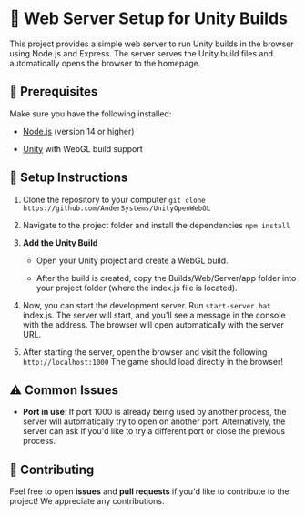 🚀 Web Server Setup for Unity Builds
====================================

This project provides a simple web server to run Unity builds in the browser using Node.js and Express. The server serves the Unity build files and automatically opens the browser to the homepage.

🔧 Prerequisites
----------------

Make sure you have the following installed:

*   [Node.js](https://nodejs.org/) (version 14 or higher)
    
*   [Unity](https://unity.com/) with WebGL build support
    

📝 Setup Instructions
---------------------

1.  Clone the repository to your computer ```git clone https://github.com/AnderSystems/UnityOpenWebGL```
    
2.  Navigate to the project folder and install the dependencies ```npm install```
    
3.  **Add the Unity Build**
    
    *   Open your Unity project and create a WebGL build.
        
    *   After the build is created, copy the Builds/Web/Server/app folder into your project folder (where the index.js file is located).
        
4.  Now, you can start the development server. Run ```start-server.bat``` index.js. The server will start, and you'll see a message in the console with the address. The browser will open automatically with the server URL.
    
5.  After starting the server, open the browser and visit the following ```http://localhost:1000``` The game should load directly in the browser!
    

⚠️ Common Issues
----------------

*   **Port in use**: If port 1000 is already being used by another process, the server will automatically try to open on another port. Alternatively, the server can ask if you'd like to try a different port or close the previous process.
    

🔄 Contributing
---------------

Feel free to open **issues** and **pull requests** if you'd like to contribute to the project! We appreciate any contributions.
